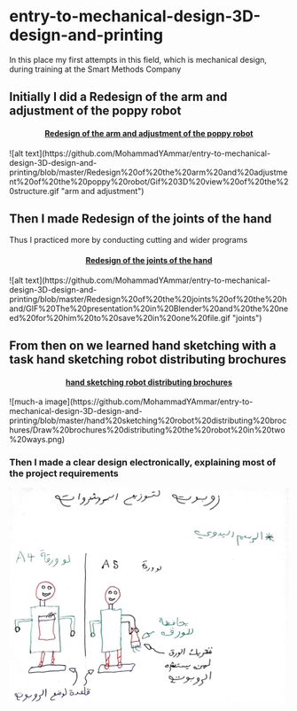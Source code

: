 # entry-to-mechanical-design-3D-design-and-printing
In this place my first attempts in this field, which is mechanical design, during training at the Smart Methods Company

## <div>Initially I did a Redesign of the arm and adjustment of the poppy robot</div>

#### <p align="center"> [Redesign of the arm and adjustment of the poppy robot](https://github.com/MohammadYAmmar/entry-to-mechanical-design-3D-design-and-printing/tree/master/Redesign%20of%20the%20arm%20and%20adjustment%20of%20the%20poppy%20robot)
</p>
![alt text](https://github.com/MohammadYAmmar/entry-to-mechanical-design-3D-design-and-printing/blob/master/Redesign%20of%20the%20arm%20and%20adjustment%20of%20the%20poppy%20robot/Gif%203D%20view%20of%20the%20structure.gif "arm and adjustment")



## <div>Then I made Redesign of the joints of the hand
Thus I practiced more by conducting cutting and wider programs</div>

#### <p align="center"> [Redesign of the joints of the hand](https://github.com/MohammadYAmmar/entry-to-mechanical-design-3D-design-and-printing/tree/master/Redesign%20of%20the%20joints%20of%20the%20hand)
</p>
![alt text](https://github.com/MohammadYAmmar/entry-to-mechanical-design-3D-design-and-printing/blob/master/Redesign%20of%20the%20joints%20of%20the%20hand/GIF%20The%20presentation%20in%20Blender%20and%20the%20need%20for%20him%20to%20save%20in%20one%20file.gif "joints")


## <div>From then on we learned hand sketching with a task hand sketching robot distributing brochures</div>

#### <p align="center"> [hand sketching robot distributing brochures](https://github.com/MohammadYAmmar/entry-to-mechanical-design-3D-design-and-printing/tree/master/hand%20sketching%20robot%20distributing%20brochures)
</p>
![much-a image](https://github.com/MohammadYAmmar/entry-to-mechanical-design-3D-design-and-printing/blob/master/hand%20sketching%20robot%20distributing%20brochures/Draw%20brochures%20distributing%20the%20robot%20in%20two%20ways.png) 

### <div>Then I made a clear design electronically, explaining most of the project requirements</div>

![much-a image](https://github.com/MohammadYAmmar/entry-to-mechanical-design-3D-design-and-printing/blob/master/hand%20sketching%20robot%20distributing%20brochures/hand%20sketching%20of%20the%20robot%20distributing%20brochures.jpg) 
